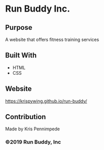 # Run Buddy Inc.

## Purpose
A website that offers fitness training services

## Built With
* HTML
* CSS

## Website
https://krispywing.github.io/run-buddy/

## Contribution
Made by Kris Pennimpede

### ©️2019 Run Buddy, Inc
